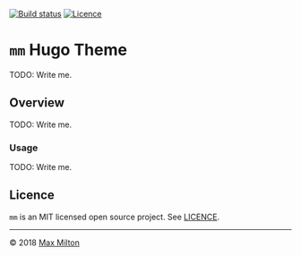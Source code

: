 <!-- markdownlint-disable first-line-h1 -->

[![Build status](https://img.shields.io/travis/MaxMilton/hugo-theme-mm.svg)](https://travis-ci.org/MaxMilton/hugo-theme-mm)
[![Licence](https://img.shields.io/github/license/MaxMilton/hugo-theme-mm.svg)](https://github.com/MaxMilton/hugo-theme-mm/blob/master/LICENCE)

# `mm` Hugo Theme

TODO: Write me.

## Overview

TODO: Write me.

### Usage

TODO: Write me.

## Licence

`mm` is an MIT licensed open source project. See [LICENCE](https://github.com/MaxMilton/MaxMilton.com/blob/master/LICENCE).

-----

© 2018 [Max Milton](https://maxmilton.com)
